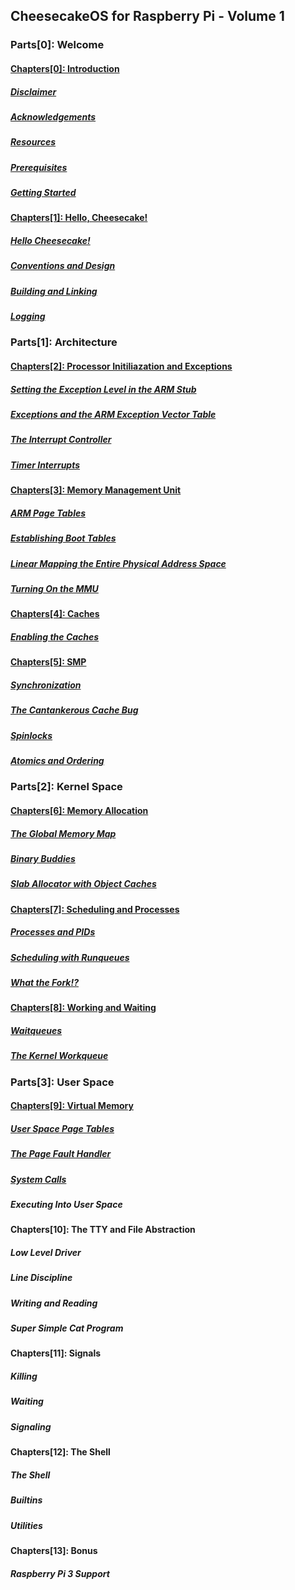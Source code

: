 ## CheesecakeOS for Raspberry Pi - Volume 1
### Parts[0]: Welcome
#### [Chapters[0]: Introduction](chapter0/chapter0.md)
  ##### [*Disclaimer*](chapter0/disclaimer.md)
  ##### [*Acknowledgements*](chapter0/acknowledgements.md)
  ##### [*Resources*](chapter0/resources.md)
  ##### [*Prerequisites*](chapter0/prerequisites.md)
  ##### [*Getting Started*](chapter0/getting-started.md)
#### [Chapters[1]: Hello, Cheesecake!](chapter1/chapter1.md)
  ##### [*Hello Cheesecake!*](chapter1/hello-cheesecake.md)
  ##### [*Conventions and Design*](chapter1/conventions-design.md)
  ##### [*Building and Linking*](chapter1/building-linking.md)
  ##### [*Logging*](chapter1/logging.md)
### Parts[1]: Architecture
#### [Chapters[2]: Processor Initiliazation and Exceptions](chapter2/chapter2.md)
  ##### [*Setting the Exception Level in the ARM Stub*](chapter2/arm-stub.md)
  ##### [*Exceptions and the ARM Exception Vector Table*](chapter2/exception-vector-table.md)
  ##### [*The Interrupt Controller*](chapter2/interrupt-controller.md)
  ##### [*Timer Interrupts*](chapter2/timer-interrupts.md)
#### [Chapters[3]: Memory Management Unit](chapter3/chapter3.md)
  ##### [*ARM Page Tables*](chapter3/arm-page-tables.md)
  ##### [*Establishing Boot Tables*](chapter3/boot-tables.md)
  ##### [*Linear Mapping the Entire Physical Address Space*](chapter3/linear-mapping.md)
  ##### [*Turning On the MMU*](chapter3/mmu.md)
#### [Chapters[4]: Caches](chapter4/chapter4.md)
  ##### [*Enabling the Caches*](chapter4/caches.md)
#### [Chapters[5]: SMP](chapter5/chapter5.md)
  ##### [*Synchronization*](chapter5/synchronization.md)
  ##### [*The Cantankerous Cache Bug*](chapter5/cache-bug.md)
  ##### [*Spinlocks*](chapter5/spinlocks.md)
  ##### [*Atomics and Ordering*](chapter5/atomics-ordering.md)
### Parts[2]: Kernel Space
#### [Chapters[6]: Memory Allocation](chapter6/chapter6.md)
  ##### [*The Global Memory Map*](chapter6/global-memmap.md)
  ##### [*Binary Buddies*](chapter6/binary-buddies.md)
  ##### [*Slab Allocator with Object Caches*](chapter6/slab.md)
#### [Chapters[7]: Scheduling and Processes](chapter7/chapter7.md)
  ##### [*Processes and PIDs*](chapter7/process.md)
  ##### [*Scheduling with Runqueues*](chapter7/scheduler.md)
  ##### [*What the Fork!?*](chapter7/fork.md)
#### [Chapters[8]: Working and Waiting](chapter8/chapter8.md)
  ##### [*Waitqueues*](chapter8/waitqueues.md)
  ##### [*The Kernel Workqueue*](chapter8/workqueue.md)
### Parts[3]: User Space
#### [Chapters[9]: Virtual Memory](chapter09/chapter09.md)
  ##### [*User Space Page Tables*](chapter09/pagetables.md)
  ##### [*The Page Fault Handler*](chapter09/pagefault.md)
  ##### [*System Calls*](chapter09/syscall.md)
  ##### *Executing Into User Space*
#### Chapters[10]: The TTY and File Abstraction
  ##### *Low Level Driver*
  ##### *Line Discipline*
  ##### *Writing and Reading*
  ##### *Super Simple Cat Program*
#### Chapters[11]: Signals
  ##### *Killing*
  ##### *Waiting*
  ##### *Signaling*
#### Chapters[12]: The Shell
  ##### *The Shell*
  ##### *Builtins*
  ##### *Utilities*
#### Chapters[13]: Bonus
  #### *Raspberry Pi 3 Support*
